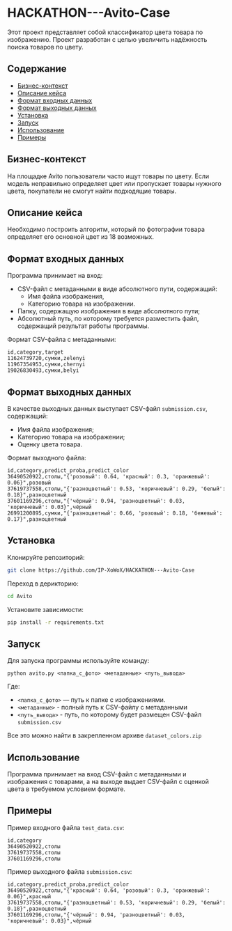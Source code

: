 # HACKATHON---Avito-Case

Этот проект представляет собой классификатор цвета товара по изображению. Проект разработан с целью увеличить надёжность поиска товаров по цвету.

## Содержание

- [Бизнес-контекст](#бизнес-контекст)
- [Описание кейса](#описание-кейса)
- [Формат входных данных](#формат-входных-данных)
- [Формат выходных данных](#формат-выходных-данных)
- [Установка](#установка)
- [Запуск](#запуск)
- [Использование](#использование)
- [Примеры](#примеры)


## Бизнес-контекст

На площадке Avito пользователи часто ищут товары по цвету. Если модель неправильно определяет цвет или пропускает товары нужного цвета, покупатели не смогут найти подходящие товары. 

## Описание кейса

Необходимо построить алгоритм, который по фотографии товара определяет его основной цвет из 18 возможных.

## Формат входных данных

Программа принимает на вход:

- CSV-файл с метаданными в виде абсолютного пути, содержащий:
  - Имя файла изображения,
  - Категорию товара на изображении.
- Папку, содержащую изображения в виде абсолютного пути;
- Абсолютный путь, по которому требуется разместить файл, содержащий результат работы программы.

Формат CSV-файла с метаданными:
```
id,category,target
11624739720,сумки,zelenyi
11967354953,сумки,chernyi
19026830493,сумки,belyi
```

## Формат выходных данных

В качестве выходных данных выступает CSV-файл `submission.csv`, содержащий:
- Имя файла изображения;
- Категорию товара на изображении;
- Оценку цвета товара.

Формат выходного файла:

```
id,category,predict_proba,predict_color
36490520922,столы,"{'розовый': 0.64, 'красный': 0.3, 'оранжевый': 0.06}",розовый
37619737558,столы,"{'разноцветный': 0.53, 'коричневый': 0.29, 'белый': 0.18}",разноцветный
37601169296,столы,"{'чёрный': 0.94, 'разноцветный': 0.03, 'коричневый': 0.03}",чёрный
26991200895,сумки,"{'разноцветный': 0.66, 'розовый': 0.18, 'бежевый': 0.17}",разноцветный
```

## Установка

Клонируйте репозиторий:
``` bash
git clone https://github.com/IP-XoWoX/HACKATHON---Avito-Case
```
Переход в дерикторию:
``` bash
cd Avito
```
Установите зависимости:
``` bash
pip install -r requirements.txt
```

## Запуск

Для запуска программы используйте команду:

`python avito.py <папка_с_фото> <метаданные> <путь_вывода>`

Где: 
- `<папка_с_фото>` — путь к папке с изображениями.
- `<метаданные>` - полный путь к CSV-файлу с метаданными
- `<путь_вывода>` - путь, по которому будет размещен CSV-файл `submission.csv`

Все это можно найти в закрепленном архиве `dataset_colors.zip`

## Использование

Программа принимает на вход CSV-файл с метаданными и изображения с товарами, а на выходе выдает CSV-файл с оценкой цвета в требуемом условием формате.

## Примеры

Пример входного файла `test_data.csv`:

```
id,category
36490520922,столы
37619737558,столы
37601169296,столы
```

Пример выходного файла `submission.csv`:

```
id,category,predict_proba,predict_color
36490520922,столы,"{'красный': 0.64, 'розовый': 0.3, 'оранжевый': 0.06}",красный
37619737558,столы,"{'разноцветный': 0.53, 'коричневый': 0.29, 'белый': 0.18}",разноцветный
37601169296,столы,"{'чёрный': 0.94, 'разноцветный': 0.03, 'коричневый': 0.03}",чёрный
```


